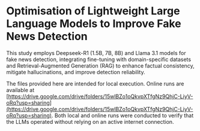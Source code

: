# Optimisation of Lightweight Large Language Models to Improve Fake News Detection
This study employs Deepseek-R1 (1.5B, 7B, 8B) and Llama 3.1 models for fake news detection, integrating fine-tuning with domain-specific datasets and Retrieval-Augmented Generation (RAG) to enhance factual consistency, mitigate hallucinations, and improve detection reliability.

The files provided here are intended for local execution. Online runs are available at [https://drive.google.com/drive/folders/15wlBZo1oQkvpXTfgNz9QhjC-LiyV-oRq?usp=sharing](https://drive.google.com/drive/folders/15wlBZo1oQkvpXTfgNz9QhjC-LiyV-oRq?usp=sharing). Both local and online runs were conducted to verify that the LLMs operated without relying on an active internet connection.
